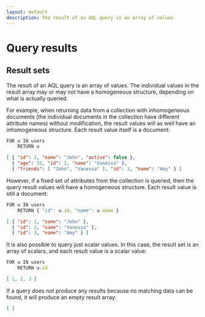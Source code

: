 ```yaml
---
layout: default
description: The result of an AQL query is an array of values
---
```

Query results
=============

Result sets
-----------

The result of an AQL query is an array of values. The individual values in the
result array may or may not have a homogeneous structure, depending on what is
actually queried.

For example, when returning data from a collection with inhomogeneous documents
(the individual documents in the collection have different attribute names)
without modification, the result values will as well have an inhomogeneous
structure. Each result value itself is a document:

```js
FOR u IN users
    RETURN u
```

```json
[ { "id": 1, "name": "John", "active": false }, 
  { "age": 32, "id": 2, "name": "Vanessa" }, 
  { "friends": [ "John", "Vanessa" ], "id": 3, "name": "Amy" } ]
```

However, if a fixed set of attributes from the collection is queried, then the 
query result values will have a homogeneous structure. Each result value is
still a document:

```js
FOR u IN users
    RETURN { "id": u.id, "name": u.name }
```

```json
[ { "id": 1, "name": "John" }, 
  { "id": 2, "name": "Vanessa" }, 
  { "id": 3, "name": "Amy" } ]
```

It is also possible to query just scalar values. In this case, the result set
is an array of scalars, and each result value is a scalar value:

```js
FOR u IN users
    RETURN u.id
```

```json
[ 1, 2, 3 ]
```

If a query does not produce any results because no matching data can be
found, it will produce an empty result array:

```json
[ ]
```
